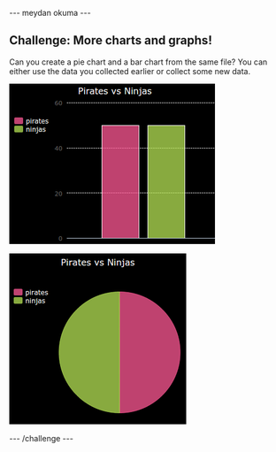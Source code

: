 \--- meydan okuma \---

## Challenge: More charts and graphs!

Can you create a pie chart and a bar chart from the same file? You can either use the data you collected earlier or collect some new data.

![ekran görüntüsü](images/pets-pn-bar.png)

![ekran görüntüsü](images/pets-pn.png)

\--- /challenge \---